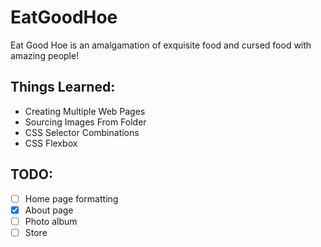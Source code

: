 # EatGoodHoe
Eat Good Hoe is an amalgamation of exquisite food and cursed food with amazing people!


## Things Learned:
- Creating Multiple Web Pages
- Sourcing Images From Folder
- CSS Selector Combinations
- CSS Flexbox

## TODO:
- [ ] Home page formatting
- [X] About page
- [ ] Photo album
- [ ] Store